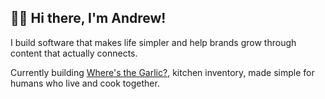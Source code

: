 ## 👋🏾 Hi there, I'm Andrew!

I build software that makes life simpler and help brands grow through content that actually connects.

Currently building [Where's the Garlic?](https://www.wheresthegarlic.com/), kitchen inventory, made simple for humans who live and cook together.

<!---
internetdrew/internetdrew is a ✨ special ✨ repository because its `README.md` (this file) appears on your GitHub profile.
You can click the Preview link to take a look at your changes.
--->
